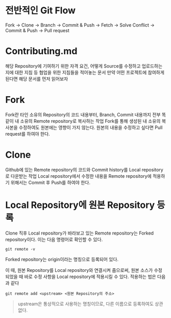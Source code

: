 # 전반적인 Git Flow
Fork -> Clone -> Branch -> Commit & Push -> Fetch -> Solve Conflict -> Commit & Push -> Pull request

# Contributing.md
해당 Repository에 기여하기 위한 자격 요건, 어떻게 Source를 수정하고 업로드하는지에 대한 지침 등 협업을 위한 지침들을 적어놓는 문서
만약 어떤 프로젝트에 참여하게 된다면 해당 문서를 먼저 읽어보자

# Fork
Fork란 타인 소유의 Repository의 코드 내용부터, Branch, Commit 내용까지 전부 똑같이 내 소유의 Remote repository로 복사하는 작업
Fork를 통해 생성된 내 소유의 복사본을 수정하여도 원본에는 영향이 가지 않는다.
원본의 내용을 수정하고 싶다면 Pull request를 하여야 한다.

# Clone
Github에 있는 Remote repository의 코드와 Commit history를 Local repository로 다운받는 작업
Local repository에서 수정한 내용을 Remote repository에 적용하기 위해서는 Commit 후 Push를 하여야 한다.

# Local Repository에 원본 Repository 등록
Clone 직후 Local repository가 바라보고 있는 Remote repository는 Forked repository이다.
이는 다음 명령어로 확인할 수 있다.
```shell
git remote -v
```
Forked repository는 origin이라는 명칭으로 등록되어 있다.

이 때, 원본 Repository를 Local repository와 연결시켜 줌으로써, 원본 소스가 수정되었을 때 바로 수정 사항을 Local repository에 적용시킬 수 있다.
적용하는 법은 다음과 같다
```shell
git remote add <upstream> <원본 Repository의 주소>
```
> upstream은 통상적으로 사용하는 명칭이므로, 다른 이름으로 등록하여도 상관없다.


